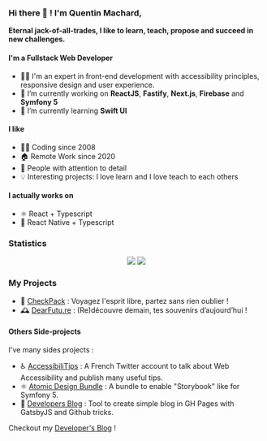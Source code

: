 ### Hi there 👋 ! I'm Quentin Machard,

**Eternal jack-of-all-trades, I like to learn, teach, propose and succeed in new challenges.**

#### I'm a Fullstack Web Developer

- 👨‍💻 I'm an expert in front-end development with accessibility principles, responsive design and user experience.
- 🔭 I’m currently working on **ReactJS**, **Fastify**, **Next.js**, **Firebase** and **Symfony 5**
- 🌱 I’m currently learning **Swift UI**

#### I like

- 🧑‍💻 Coding since 2008
- 🏠 Remote Work since 2020
- 🤔 People with attention to detail
- 💡 Interesting projects: I love learn and I love teach to each others

#### I actually works on

- ⚛️ React + Typescript
- 📱 React Native + Typescript

### Statistics

<center>
  <img src="https://github-readme-stats.vercel.app/api?username=qmachard&show_icons=true&count_private=true">
  <img src="https://github-readme-stats.vercel.app/api/top-langs?username=qmachard&layout=compact">
</center>

### My Projects

- 🎒 [CheckPack](https://www.checkpack.fr) : Voyagez l'esprit libre, partez sans rien oublier !
- 🕰️ [DearFutu.re](https://dearfutu.re) : (Re)découvre demain, tes souvenirs d’aujourd’hui !

#### Others Side-projects

I've many sides projects :

- ♿️ [AccessibiliTips](https://twitter.com/accessibilitips) : A French Twitter account to talk about Web Accessibility and publish many useful tips. 
- ⚛️ [Atomic Design Bundle](https://github.com/qmachard/atomic-design-bundle) : A bundle to enable "Storybook" like for Symfony 5.
- 📰 [Developers Blog](https://github.com/qmachard/developers-blog) : Tool to create simple blog in GH Pages with GatsbyJS and Github tricks.

Checkout my [Developer's Blog](http://blog.quentinmachard.fr/) !
